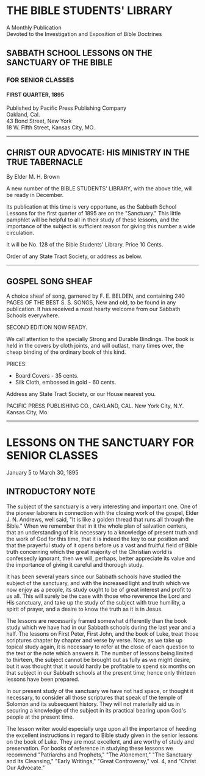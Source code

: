 # THE BIBLE STUDENTS' LIBRARY

A Monthly Publication  
Devoted to the Investigation and Exposition of Bible Doctrines

## SABBATH SCHOOL LESSONS ON THE SANCTUARY OF THE BIBLE

### FOR SENIOR CLASSES

#### FIRST QUARTER, 1895

Published by Pacific Press Publishing Company  
Oakland, Cal.  
43 Bond Street, New York  
18 W. Fifth Street, Kansas City, MO.

---

## CHRIST OUR ADVOCATE: HIS MINISTRY IN THE TRUE TABERNACLE

By Elder M. H. Brown

A new number of the BIBLE STUDENTS' LIBRARY, with the above title, will be ready in December.

Its publication at this time is very opportune, as the Sabbath School Lessons for the first quarter of 1895 are on the "Sanctuary." This little pamphlet will be helpful to all in their study of these lessons, and the importance of the subject is sufficient reason for giving this number a wide circulation.

It will be No. 128 of the Bible Students' Library. Price 10 Cents.

Order of any State Tract Society, or address as below.

---

## GOSPEL SONG SHEAF

A choice sheaf of song, garnered by F. E. BELDEN, and containing 240 PAGES OF THE BEST S. S. SONGS, New and old, to be found in any publication. It has received a most hearty welcome from our Sabbath Schools everywhere.

SECOND EDITION NOW READY.

We call attention to the specially Strong and Durable Bindings. The book is held in the covers by cloth joints, and will outlast, many times over, the cheap binding of the ordinary book of this kind.

PRICES:
- Board Covers - 35 cents.
- Silk Cloth, embossed in gold - 60 cents.

Address any State Tract Society, or our House nearest you.

PACIFIC PRESS PUBLISHING CO.,
OAKLAND, CAL.
New York City, N.Y.                         Kansas City, Mo.

---

# LESSONS ON THE SANCTUARY FOR SENIOR CLASSES
January 5 to March 30, 1895

## INTRODUCTORY NOTE

The subject of the sanctuary is a very interesting and important one. One of the pioneer laborers in connection with the closing work of the gospel, Elder J. N. Andrews, well said, "It is like a golden thread that runs all through the Bible." When we remember that in it the whole plan of salvation centers, that an understanding of it is necessary to a knowledge of present truth and the work of God for this time, that it is indeed the key to our position and that the prayerful study of it opens before us a vast and fruitful field of Bible truth concerning which the great majority of the Christian world is confessedly ignorant, then we will, perhaps, better appreciate its value and the importance of giving it careful and thorough study.

It has been several years since our Sabbath schools have studied the subject of the sanctuary, and with the increased light and truth which we now enjoy as a people, its study ought to be of great interest and profit to us all. This will surely be the case with those who reverence the Lord and His sanctuary, and take up the study of the subject with true humility, a spirit of prayer, and a desire to know the truth as it is in Jesus.

The lessons are necessarily framed somewhat differently than the book study which we have had in our Sabbath schools during the last year and a half. The lessons on First Peter, First John, and the book of Luke, treat those scriptures chapter by chapter and verse by verse. Now, as we take up topical study again, it is necessary to refer at the close of each question to the text or the note which answers it. The number of lessons being limited to thirteen, the subject cannot be brought out as fully as we might desire; but it was thought that it would hardly be profitable to spend six months on that subject in our Sabbath schools at the present time; hence only thirteen lessons have been prepared.

In our present study of the sanctuary we have not had space, or thought it necessary, to consider all those scriptures that speak of the temple of Solomon and its subsequent history. They will not materially aid us in securing a knowledge of the subject in its practical bearing upon God's people at the present time.

The lesson writer would especially urge upon all the importance of heeding the excellent instructions in regard to Bible study given in the senior lessons on the book of Luke. They are most excellent, and are worthy of study and preservation. For books of reference in studying these lessons we recommend "Patriarchs and Prophets," "The Atonement," "The Sanctuary and Its Cleansing," "Early Writings," "Great Controversy," vol. 4, and "Christ Our Advocate."